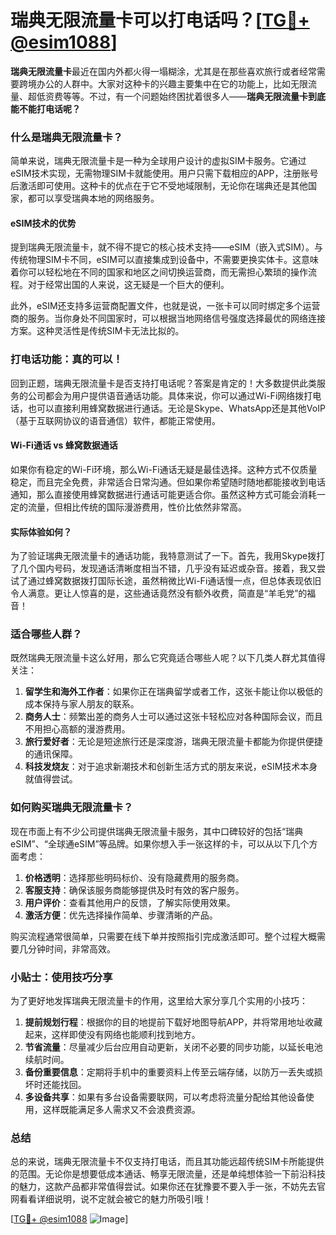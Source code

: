 # 瑞典无限流量卡可以打电话吗？[[TG💪+ @esim1088](https://t.me/s/esim1088)]

**瑞典无限流量卡**最近在国内外都火得一塌糊涂，尤其是在那些喜欢旅行或者经常需要跨境办公的人群中。大家对这种卡的兴趣主要集中在它的功能上，比如无限流量、超低资费等等。不过，有一个问题始终困扰着很多人——**瑞典无限流量卡到底能不能打电话呢？**

### 什么是瑞典无限流量卡？

简单来说，瑞典无限流量卡是一种为全球用户设计的虚拟SIM卡服务。它通过eSIM技术实现，无需物理SIM卡就能使用。用户只需下载相应的APP，注册账号后激活即可使用。这种卡的优点在于它不受地域限制，无论你在瑞典还是其他国家，都可以享受瑞典本地的网络服务。

#### eSIM技术的优势

提到瑞典无限流量卡，就不得不提它的核心技术支持——eSIM（嵌入式SIM）。与传统物理SIM卡不同，eSIM可以直接集成到设备中，不需要更换实体卡。这意味着你可以轻松地在不同的国家和地区之间切换运营商，而无需担心繁琐的操作流程。对于经常出国的人来说，这无疑是一个巨大的便利。

此外，eSIM还支持多运营商配置文件，也就是说，一张卡可以同时绑定多个运营商的服务。当你身处不同国家时，可以根据当地网络信号强度选择最优的网络连接方案。这种灵活性是传统SIM卡无法比拟的。

### 打电话功能：真的可以！

回到正题，瑞典无限流量卡是否支持打电话呢？答案是肯定的！大多数提供此类服务的公司都会为用户提供语音通话功能。具体来说，你可以通过Wi-Fi网络拨打电话，也可以直接利用蜂窝数据进行通话。无论是Skype、WhatsApp还是其他VoIP（基于互联网协议的语音通信）软件，都能正常使用。

#### Wi-Fi通话 vs 蜂窝数据通话

如果你有稳定的Wi-Fi环境，那么Wi-Fi通话无疑是最佳选择。这种方式不仅质量稳定，而且完全免费，非常适合日常沟通。但如果你希望随时随地都能接收到电话通知，那么直接使用蜂窝数据进行通话可能更适合你。虽然这种方式可能会消耗一定的流量，但相比传统的国际漫游费用，性价比依然非常高。

#### 实际体验如何？

为了验证瑞典无限流量卡的通话功能，我特意测试了一下。首先，我用Skype拨打了几个国内号码，发现通话清晰度相当不错，几乎没有延迟或杂音。接着，我又尝试了通过蜂窝数据拨打国际长途，虽然稍微比Wi-Fi通话慢一点，但总体表现依旧令人满意。更让人惊喜的是，这些通话竟然没有额外收费，简直是“羊毛党”的福音！

### 适合哪些人群？

既然瑞典无限流量卡这么好用，那么它究竟适合哪些人呢？以下几类人群尤其值得关注：

1. **留学生和海外工作者**：如果你正在瑞典留学或者工作，这张卡能让你以极低的成本保持与家人朋友的联系。
2. **商务人士**：频繁出差的商务人士可以通过这张卡轻松应对各种国际会议，而且不用担心高额的漫游费用。
3. **旅行爱好者**：无论是短途旅行还是深度游，瑞典无限流量卡都能为你提供便捷的通讯保障。
4. **科技发烧友**：对于追求新潮技术和创新生活方式的朋友来说，eSIM技术本身就值得尝试。

### 如何购买瑞典无限流量卡？

现在市面上有不少公司提供瑞典无限流量卡服务，其中口碑较好的包括“瑞典eSIM”、“全球通eSIM”等品牌。如果你想入手一张这样的卡，可以从以下几个方面考虑：

1. **价格透明**：选择那些明码标价、没有隐藏费用的服务商。
2. **客服支持**：确保该服务商能够提供及时有效的客户服务。
3. **用户评价**：查看其他用户的反馈，了解实际使用效果。
4. **激活方便**：优先选择操作简单、步骤清晰的产品。

购买流程通常很简单，只需要在线下单并按照指引完成激活即可。整个过程大概需要几分钟时间，非常高效。

### 小贴士：使用技巧分享

为了更好地发挥瑞典无限流量卡的作用，这里给大家分享几个实用的小技巧：

1. **提前规划行程**：根据你的目的地提前下载好地图导航APP，并将常用地址收藏起来，这样即使没有网络也能顺利找到地方。
2. **节省流量**：尽量减少后台应用自动更新，关闭不必要的同步功能，以延长电池续航时间。
3. **备份重要信息**：定期将手机中的重要资料上传至云端存储，以防万一丢失或损坏时还能找回。
4. **多设备共享**：如果有多台设备需要联网，可以考虑将流量分配给其他设备使用，这样既能满足多人需求又不会浪费资源。

### 总结

总的来说，瑞典无限流量卡不仅支持打电话，而且其功能远超传统SIM卡所能提供的范围。无论你是想要低成本通话、畅享无限流量，还是单纯想体验一下前沿科技的魅力，这款产品都非常值得尝试。如果你还在犹豫要不要入手一张，不妨先去官网看看详细说明，说不定就会被它的魅力所吸引哦！

[[TG💪+ @esim1088](https://t.me/s/esim1088) ![Image](https://i.postimg.cc/4NQfJmqS/Snipaste-2025-05-13-00-14-12.png)]